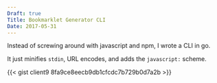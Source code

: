 ```yaml
---
Draft: true
Title: Bookmarklet Generator CLI
Date: 2017-05-31
---
```


Instead of screwing around with javascript and npm, I wrote a CLI in go.

It just minifies `stdin`, URL encodes, and adds the `javascript:` scheme.

{{< gist client9 8fa9ce8eecb9db1cfcdc7b729b0d7a2b >}}


